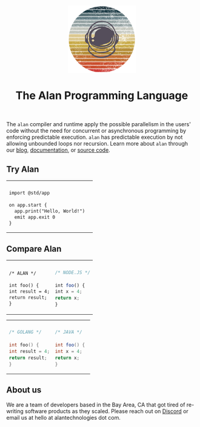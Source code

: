 &nbsp;

<center>
  <img src="alan-logo.png" alt="drawing" width="180"/>
  <h1 style="color: var(--title);">The Alan Programming Language</h1>
</center>

&nbsp;

The `alan` compiler and runtime apply the possible parallelism in the users' code without the need for concurrent or asynchronous programming by enforcing predictable execution.
`alan` has predictable execution by not allowing unbounded loops nor recursion.
Learn more about `alan` through our [blog](), [documentation](https://docs.alantechnologies.com), or [source code](https://github.com/alantech).

## Try Alan

<table style="width: 100%;">
<tr>
<th></th>
<th></th>
</tr>
<tr>
<td>

```rust,editable,ignore,mdbook-runnable
import @std/app

on app.start {
  app.print("Hello, World!")
  emit app.exit 0
}
```

</td>
</table>

## Compare Alan

<table style="width: 100%;">
<tr>
<th></th>
<th></th>
</tr>
<tr>
<td>

```rust,ignore
/* ALAN */

int foo() {
int result = 4;
return result;
}
```

</td>
<td>

```javascript
/* NODE.JS */

int foo() {
int x = 4;
return x;
}
```

</td>
</tr>
</table>

<table style="width: 100%;">
<tr>
<th></th>
<th></th>
</tr>
<tr>
<td>

```go
/* GOLANG */

int foo() {
int result = 4;
return result;
}
```

</td>
<td>

```java
/* JAVA */

int foo() { 
int x = 4;
return x;
}
```

</td>
</tr>
</table>

## About us

We are a team of developers based in the Bay Area, CA that got tired of re-writing software products as they scaled.
Please reach out on [Discord](https://discord.gg/XatB9we) or email us at hello at alantechnologies dot com.